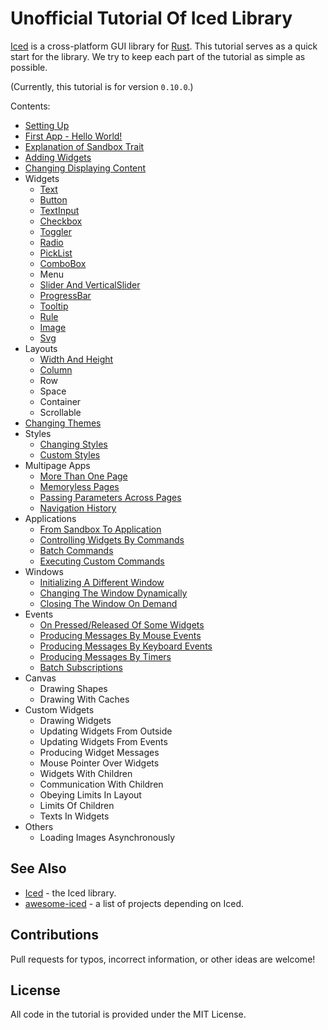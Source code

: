 # Unofficial Tutorial Of Iced Library

[Iced](https://iced.rs/) is a cross-platform GUI library for [Rust](https://www.rust-lang.org/).
This tutorial serves as a quick start for the library.
We try to keep each part of the tutorial as simple as possible.

(Currently, this tutorial is for version `0.10.0`.)

Contents:

* [Setting Up](./tutorial/setting_up.md)
* [First App - Hello World!](./tutorial/first_app.md)
* [Explanation of Sandbox Trait](./tutorial/explanation_of_sandbox_trait.md)
* [Adding Widgets](./tutorial/adding_widgets.md)
* [Changing Displaying Content](./tutorial/changing_displaying_content.md)
* Widgets
  * [Text](./tutorial/text.md)
  * [Button](./tutorial/button.md)
  * [TextInput](./tutorial/text_input.md)
  * [Checkbox](./tutorial/checkbox.md)
  * [Toggler](./tutorial/toggler.md)
  * [Radio](./tutorial/radio.md)
  * [PickList](./tutorial/pickList.md)
  * [ComboBox](./tutorial/combobox.md)
  * Menu
  * [Slider And VerticalSlider](./tutorial/slider.md)
  * [ProgressBar](./tutorial/progressbar.md)
  * [Tooltip](./tutorial/tooltip.md)
  * [Rule](./tutorial/rule.md)
  * [Image](./tutorial/image.md)
  * [Svg](./tutorial/svg.md)
  <!-- * PaneGrid -->
* Layouts
  * [Width And Height](./tutorial/width_and_height.md)
  * [Column](./tutorial/column.md)
  * Row
  * Space
  * Container
    <!-- center both h and v -->
  * Scrollable
  <!-- * Responsive -->
* [Changing Themes](./tutorial/changing_themes.md)
* Styles
  * [Changing Styles](./tutorial/changing_styles.md)
  * [Custom Styles](./tutorial/custom_styles.md)
* Multipage Apps
  * [More Than One Page](./tutorial/more_than_one_page.md)
  * [Memoryless Pages](./tutorial/memoryless_pages.md)
  * [Passing Parameters Across Pages](./tutorial/passing_parameters_across_pages.md)
  * [Navigation History](./tutorial/navigation_history.md)
* Applications
  * [From Sandbox To Application](./tutorial/from_sandbox_to_application.md)
  * [Controlling Widgets By Commands](./tutorial/controlling_widgets_by_commands.md)
  * [Batch Commands](./tutorial/batch_commands.md)
  * [Executing Custom Commands](./tutorial/executing_custom_commands.md)
* Windows
  * [Initializing A Different Window](./tutorial/initializing_a_different_window.md)
  * [Changing The Window Dynamically](./tutorial/changing_the_window_dynamically.md)
  * [Closing The Window On Demand](./tutorial/closing_the_window_on_demand.md)
* Events
  * [On Pressed/Released Of Some Widgets](./tutorial/on_pressed_released_of_some_widgets.md)
  * [Producing Messages By Mouse Events](./tutorial/producing_messages_by_mouse_events.md)
  * [Producing Messages By Keyboard Events](./tutorial/producing_messages_by_keyboard_events.md)
  * [Producing Messages By Timers](./tutorial/producing_messages_by_timers.md)
  * [Batch Subscriptions](./tutorial/batch_subscriptions.md)
* Canvas
  * Drawing Shapes
    <!-- examples/arc -->
  * Drawing With Caches
* Custom Widgets
  * Drawing Widgets
    <!-- examples/custom_widget -->
  * Updating Widgets From Outside
  * Updating Widgets From Events
  * Producing Widget Messages
  * Mouse Pointer Over Widgets
  * Widgets With Children
  * Communication With Children
  * Obeying Limits In Layout
  * Limits Of Children
  * Texts In Widgets
* Others
  * Loading Images Asynchronously

<!-- examples/component -->

## See Also

* [Iced](https://github.com/iced-rs/iced) - the Iced library.
* [awesome-iced](https://github.com/iced-rs/awesome-iced) - a list of projects depending on Iced.

## Contributions

Pull requests for typos, incorrect information, or other ideas are welcome!

## License

All code in the tutorial is provided under the MIT License.
